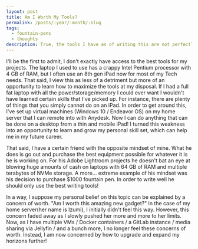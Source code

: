 ```yaml
---
layout: post
title: Am I Worth My Tools?
permalink: /posts/:year/:month/:slug
tags:
  - fountain-pens
  - thoughts
description: True, the tools I have as of writing this are not perfectly suited to my needs - but they do hone my adaptation skills pretty well!
---
```


I'll be the first to admit, I don't exactly have access to the best tools for my projects. The laptop I used to use has a crappy Intel Pentium processor with 4 GB of RAM, but I often use an 8th gen iPad now for most of my Tech needs. That said, I view this as less of a detriment but more of an opportunity to learn how to maximize the tools at my disposal. If I had a full fat laptop with all the power/storage/memory I could ever want I wouldn't have learned certain skills that I've picked up. For instance, there are plenty of things that you simply cannot do on an iPad. In order to get around this, I've set up virtual machines (Windows 10 / Endeavor OS) on my home server that I can remote into with Anydesk. Now I can do anything that can be done on a desktop from a thin and mobile iPad! I turned this weakness into an opportunity to learn and grow my personal skill set, which can help me in my future career.

That said, I have a certain friend with the opposite mindset of mine. What he does is go out and purchase the best equipment possible for whatever it is he is working on. For his Adobe Lightroom projects he doesn't bat an eye at blowing huge amounts of cash on laptops with 64 GB of RAM and multiple terabytes of NVMe storage. A more... extreme example of his mindset was his decision to purchase $1000 fountain pen. In order to write well he should only use the best writing tools!

In a way, I suppose my personal belief on this topic can be explained by a concern of worth. "Am I worth this amazing new gadget?" in the case of my home server(her name is Izumi), I initially didn't feel this way. However, this concern faded away as I slowly pushed her more and more to her limits. Now, as I have multiple VMs / Docker containers / a GitLab instance / media sharing via Jellyfin / and a bunch more, I no longer feel these concerns of worth. Instead, I am now concerned by how to upgrade and expand my horizons further!